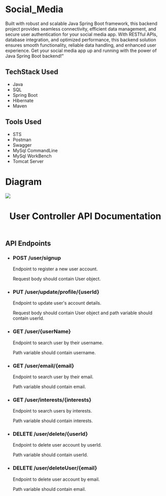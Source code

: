 # Social_Media
 Built with robust and scalable Java Spring Boot framework, this backend project provides seamless connectivity, efficient data management, and secure user authentication for your social media app. With RESTful APIs, database integration, and optimized performance, this backend solution ensures smooth functionality, reliable data handling, and enhanced user experience. Get your social media app up and running with the power of Java Spring Boot backend!"

<h2>TechStack Used</h2>
<ul>
 <li>Java</li>
 <li>SQL</li>
 <li>Spring Boot</li>
 <li>Hibernate</li>
 <li>Maven</li>
</ul>

<h2>Tools Used</h2>
<ul>
 <li>STS</li>
 <li>Postman</li>
 <li>Swagger</li>
 <li>MySql CommandLine</li>
 <li>MySql WorkBench</li>
 <li>Tomcat Server</li>
</ul>

# Diagram
<img src="https://drive.google.com/file/d/1y7JqBF_1W6al5E3x2jIlPmdbtcjVUXYF/view?usp=sharing"/>

<!DOCTYPE html>
<html>
<head>
	<title>User Controller API Documentation</title>
</head>
<body>
	<header>
		<h1>User Controller API Documentation</h1>
	</header>
	<main>
		<section>
			<h2>API Endpoints</h2>
			<ul>
				<li>
					<h3>POST /user/signup</h3>
					<p>Endpoint to register a new user account.</p>
					<p>Request body should contain User object.</p>
				</li>
				<li>
					<h3>PUT /user/update/profile/{userId}</h3>
					<p>Endpoint to update user's account details.</p>
					<p>Request body should contain User object and path variable should contain userId.</p>
				</li>
				<li>
					<h3>GET /user/{userName}</h3>
					<p>Endpoint to search user by their username.</p>
					<p>Path variable should contain username.</p>
				</li>
				<li>
					<h3>GET /user/email/{email}</h3>
					<p>Endpoint to search user by their email.</p>
					<p>Path variable should contain email.</p>
				</li>
				<li>
					<h3>GET /user/interests/{interests}</h3>
					<p>Endpoint to search users by interests.</p>
					<p>Path variable should contain interests.</p>
				</li>
				<li>
					<h3>DELETE /user/delete/{userId}</h3>
					<p>Endpoint to delete user account by userId.</p>
					<p>Path variable should contain userId.</p>
				</li>
				<li>
					<h3>DELETE /user/deleteUser/{email}</h3>
					<p>Endpoint to delete user account by email.</p>
					<p>Path variable should contain email.</p>
				</li>
			</ul>
		</section>
	</main>
</body>
</html>
